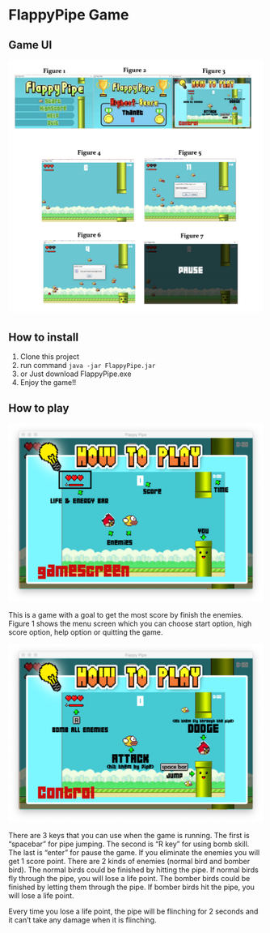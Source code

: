 # FlappyPipe Game

## Game UI

![GameUI](/GameUI.png)


## How to install

1. Clone this project 
2. run command ```java -jar FlappyPipe.jar```
3. or Just download FlappyPipe.exe
4. Enjoy the game!!


## How to play

![HowToPlay1](/howToplay1.png)

  This is a game with a goal to get the most score by finish the
enemies. Figure 1 shows the menu screen which you can choose start option,
high score option, help option or quitting the game.

![HowToPlay2](/howToplay2.png)

  There are 3 keys that you can use when the game is running. The
first is “spacebar” for pipe jumping. The second is “R key” for using bomb
skill. The last is “enter” for pause the game. If you eliminate the
enemies you will get 1 score point. There are 2 kinds of enemies (normal bird
and bomber bird). The normal birds could be finished by hitting the pipe. If
normal birds fly through the pipe, you will lose a life point. The bomber birds
could be finished by letting them through the pipe. If bomber birds hit the
pipe, you will lose a life point.

  Every time you lose a life point, the pipe will be flinching for 2
seconds and it can’t take any damage when it is flinching.





